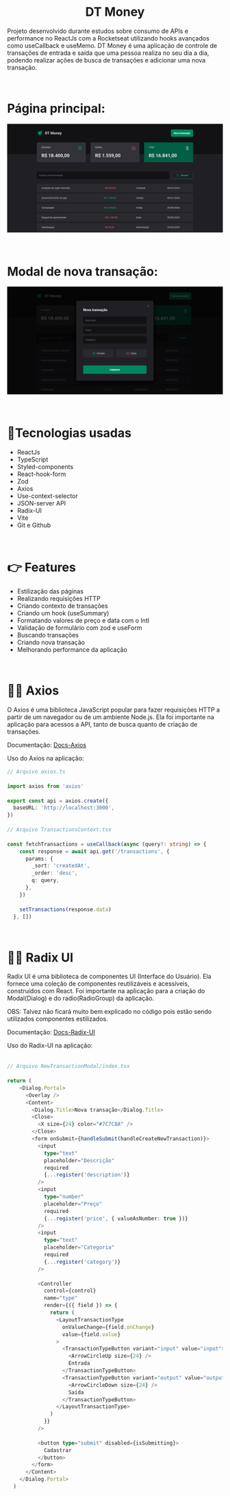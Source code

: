 <h1 align="center">DT Money</h1>

Projeto desenvolvido durante estudos sobre consumo de APIs e performance no ReactJs com a Rocketseat utilizando hooks avançados como useCallback e useMemo. DT Money é uma aplicação de controle de transações de entrada e saída que uma pessoa realiza no seu dia a dia, podendo realizar ações de busca de transações e adicionar uma nova transação.

<br>

# Página principal: 
![Alt text](public/home.png)

<br>

# Modal de nova transação:
![Alt text](public/modal.png)

<br/>

# 🚀Tecnologias usadas

- ReactJs
- TypeScript
- Styled-components
- React-hook-form
- Zod
- Axios
- Use-context-selector
- JSON-server API
- Radix-UI
- Vite
- Git e Github

<br/>

# 👉 Features

- Estilização das páginas
- Realizando requisições HTTP
- Criando contexto de transações
- Criando um hook (useSummary)
- Formatando valores de preço e data com o Intl
- Validação de formulário com zod e useForm
- Buscando transações
- Criando nova transação
- Melhorando performance da aplicação


<br/>

# 👨‍💻 Axios

O Axios é uma biblioteca JavaScript popular para fazer requisições HTTP a partir de um navegador ou de um ambiente Node.js. Ela foi importante na aplicação para acessos a API, tanto de busca quanto de criação de transações. 

Documentação: [Docs-Axios](https://axios-http.com/ptbr/docs/intro)

Uso do Axios na aplicação:
````` typescript
// Arquivo axios.ts

import axios from 'axios'

export const api = axios.create({
  baseURL: 'http://localhost:3000',
})

// Arquivo TransactionsContext.tsx

const fetchTransactions = useCallback(async (query?: string) => {
    const response = await api.get('/transactions', {
      params: {
        _sort: 'createdAt',
        _order: 'desc',
        q: query,
      },
    })

    setTransactions(response.data)
  }, [])
`````

<br>

# 👨‍💻 Radix UI

Radix UI é uma biblioteca de componentes UI (Interface do Usuário). Ela fornece uma coleção de componentes reutilizáveis e acessíveis, construídos com React. Foi importante na aplicação para a criação do Modal(Dialog) e do radio(RadioGroup) da aplicação. 

OBS: Talvez não ficará muito bem explicado no código pois estão sendo utilizados componentes estilizados.

Documentação: [Docs-Radix-UI](https://www.radix-ui.com/docs/primitives/overview/introduction)

Uso do Radix-UI na aplicação: 
```` typescript

// Arquivo NewTransactionModal/index.tsx

return (
    <Dialog.Portal>
      <Overlay />
      <Content>
        <Dialog.Title>Nova transação</Dialog.Title>
        <Close>
          <X size={24} color="#7C7C8A" />
        </Close>
        <form onSubmit={handleSubmit(handleCreateNewTransaction)}>
          <input
            type="text"
            placeholder="Descrição"
            required
            {...register('description')}
          />
          <input
            type="number"
            placeholder="Preço"
            required
            {...register('price', { valueAsNumber: true })}
          />
          <input
            type="text"
            placeholder="Categoria"
            required
            {...register('category')}
          />

          <Controller
            control={control}
            name="type"
            render={({ field }) => {
              return (
                <LayoutTransactionType
                  onValueChange={field.onChange}
                  value={field.value}
                >
                  <TransactionTypeButton variant="input" value="input">
                    <ArrowCircleUp size={24} />
                    Entrada
                  </TransactionTypeButton>
                  <TransactionTypeButton variant="output" value="output">
                    <ArrowCircleDown size={24} />
                    Saída
                  </TransactionTypeButton>
                </LayoutTransactionType>
              )
            }}
          />

          <button type="submit" disabled={isSubmitting}>
            Cadastrar
          </button>
        </form>
      </Content>
    </Dialog.Portal>
  )
````
